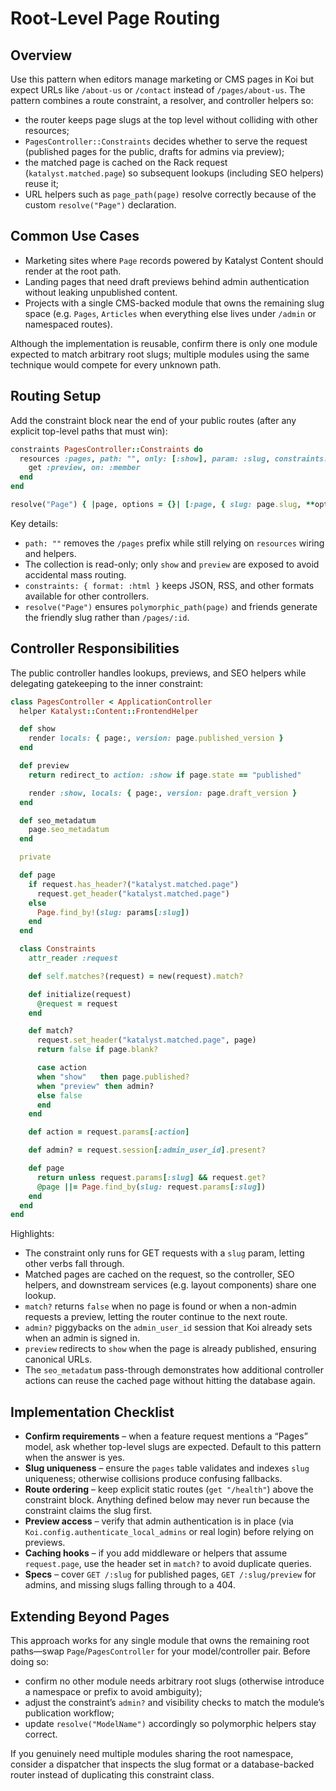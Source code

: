 # Root-Level Page Routing

## Overview
Use this pattern when editors manage marketing or CMS pages in Koi but expect URLs like `/about-us` or `/contact` instead of `/pages/about-us`. The pattern combines a route constraint, a resolver, and controller helpers so:

- the router keeps page slugs at the top level without colliding with other resources;
- `PagesController::Constraints` decides whether to serve the request (published pages for the public, drafts for admins via preview);
- the matched page is cached on the Rack request (`katalyst.matched.page`) so subsequent lookups (including SEO helpers) reuse it;
- URL helpers such as `page_path(page)` resolve correctly because of the custom `resolve("Page")` declaration.

## Common Use Cases

- Marketing sites where `Page` records powered by Katalyst Content should render at the root path.
- Landing pages that need draft previews behind admin authentication without leaking unpublished content.
- Projects with a single CMS-backed module that owns the remaining slug space (e.g. `Pages`, `Articles` when everything else lives under `/admin` or namespaced routes).

Although the implementation is reusable, confirm there is only one module expected to match arbitrary root slugs; multiple modules using the same technique would compete for every unknown path.

## Routing Setup

Add the constraint block near the end of your public routes (after any explicit top-level paths that must win):

```ruby
constraints PagesController::Constraints do
  resources :pages, path: "", only: [:show], param: :slug, constraints: { format: :html } do
    get :preview, on: :member
  end
end

resolve("Page") { |page, options = {}| [:page, { slug: page.slug, **options }] }
```

Key details:

- `path: ""` removes the `/pages` prefix while still relying on `resources` wiring and helpers.
- The collection is read-only; only `show` and `preview` are exposed to avoid accidental mass routing.
- `constraints: { format: :html }` keeps JSON, RSS, and other formats available for other controllers.
- `resolve("Page")` ensures `polymorphic_path(page)` and friends generate the friendly slug rather than `/pages/:id`.

## Controller Responsibilities

The public controller handles lookups, previews, and SEO helpers while delegating gatekeeping to the inner constraint:

```ruby
class PagesController < ApplicationController
  helper Katalyst::Content::FrontendHelper

  def show
    render locals: { page:, version: page.published_version }
  end

  def preview
    return redirect_to action: :show if page.state == "published"

    render :show, locals: { page:, version: page.draft_version }
  end

  def seo_metadatum
    page.seo_metadatum
  end

  private

  def page
    if request.has_header?("katalyst.matched.page")
      request.get_header("katalyst.matched.page")
    else
      Page.find_by!(slug: params[:slug])
    end
  end

  class Constraints
    attr_reader :request

    def self.matches?(request) = new(request).match?

    def initialize(request)
      @request = request
    end

    def match?
      request.set_header("katalyst.matched.page", page)
      return false if page.blank?

      case action
      when "show"   then page.published?
      when "preview" then admin?
      else false
      end
    end

    def action = request.params[:action]

    def admin? = request.session[:admin_user_id].present?

    def page
      return unless request.params[:slug] && request.get?
      @page ||= Page.find_by(slug: request.params[:slug])
    end
  end
end
```

Highlights:

- The constraint only runs for GET requests with a `slug` param, letting other verbs fall through.
- Matched pages are cached on the request, so the controller, SEO helpers, and downstream services (e.g. layout components) share one lookup.
- `match?` returns `false` when no page is found or when a non-admin requests a preview, letting the router continue to the next route.
- `admin?` piggybacks on the `admin_user_id` session that Koi already sets when an admin is signed in.
- `preview` redirects to `show` when the page is already published, ensuring canonical URLs.
- The `seo_metadatum` pass-through demonstrates how additional controller actions can reuse the cached page without hitting the database again.

## Implementation Checklist

- **Confirm requirements** – when a feature request mentions a “Pages” model, ask whether top-level slugs are expected. Default to this pattern when the answer is yes.
- **Slug uniqueness** – ensure the `pages` table validates and indexes `slug` uniqueness; otherwise collisions produce confusing fallbacks.
- **Route ordering** – keep explicit static routes (`get "/health"`) above the constraint block. Anything defined below may never run because the constraint claims the slug first.
- **Preview access** – verify that admin authentication is in place (via `Koi.config.authenticate_local_admins` or real login) before relying on previews.
- **Caching hooks** – if you add middleware or helpers that assume `request.page`, use the header set in `match?` to avoid duplicate queries.
- **Specs** – cover `GET /:slug` for published pages, `GET /:slug/preview` for admins, and missing slugs falling through to a 404.

## Extending Beyond Pages

This approach works for any single module that owns the remaining root paths—swap `Page`/`PagesController` for your model/controller pair. Before doing so:

- confirm no other module needs arbitrary root slugs (otherwise introduce a namespace or prefix to avoid ambiguity);
- adjust the constraint’s `admin?` and visibility checks to match the module’s publication workflow;
- update `resolve("ModelName")` accordingly so polymorphic helpers stay correct.

If you genuinely need multiple modules sharing the root namespace, consider a dispatcher that inspects the slug format or a database-backed router instead of duplicating this constraint class.


